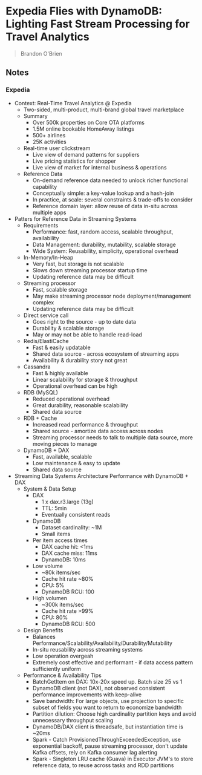 # Expedia Flies with DynamoDB: Lighting Fast Stream Processing for Travel Analytics
> Brandon O'Brien  

## Notes

### Expedia

* Context: Real-Time Travel Analytics @ Expedia
    * Two-sided, multi-product, multi-brand global travel marketplace
    * Summary
        * Over 500k properties on Core OTA platforms
        * 1.5M online bookable HomeAway listings
        * 500+ airlines
        * 25K activities
    * Real-time user clickstream
        * Live view of demand patterns for suppliers
        * Live pricing statistics for shopper
        * Live view of market for internal business & operations
    * Reference Data
        * On-demand reference data needed to unlock richer functional capability
        * Conceptually simple: a key-value lookup and a hash-join
        * In practice, at scale: several constraints & trade-offs to consider
        * Reference domain layer: allow reuse of data in-situ across multiple apps
* Patters for Reference Data in Streaming Systems
    * Requirements
        * Performance: fast, random access, scalable throughput, availability
        * Data Management: durability, mutability, scalable storage
        * Wide System: Reusability, simplicity, operational overhead
    * In-Memory/In-Heap
        * Very fast, but storage is not scalable
        * Slows down streaming processor startup time
        * Updating reference data may be difficult
    * Streaming processor
        * Fast, scalable storage
        * May make streaming processor node deployment/management complex
        * Updating reference data may be difficult
    * Direct service call
        * Goes right to the source - up to date data
        * Durability & scalable storage
        * May or may not be able to handle read-load
    * Redis/ElastiCache
        * Fast & easily updatable
        * Shared data source - across ecosystem of streaming apps
        * Availability & durability story not great
    * Cassandra
        * Fast & highly available
        * Linear scalability for storage & throughput
        * Operational overhead can be high
    * RDB (MySQL)
        * Reduced operational overhead
        * Great durability, reasonable scalability
        * Shared data source
    * RDB + Cache
        * Increased read performance & throughput
        * Shared source - amortize data access across nodes
        * Streaming processor needs to talk to multiple data source, more moving pieces to manage
    * DynamoDB + DAX
        * Fast, available, scalable
        * Low maintenance & easy to update
        * Shared data source
* Streaming Data Systems Architecture Performance with DynamoDB + DAX
    * System & Data Setup
        * DAX
            * 1 x dax.r3.large (13g)
            * TTL: 5min
            * Eventually consistent reads
        * DynamoDB
            * Dataset cardinality: ~1M
            * Small items
        * Per item access times
            * DAX cache hit: <1ms
            * DAX cache miss: 11ms
            * DynamoDB: 10ms
        * Low volume
            * ~80k items/sec
            * Cache hit rate ~80%
            * CPU: 5%
            * DynamoDB RCU: 100
        * High volumen 
            * ~300k items/sec
            * Cache hit rate >99%
            * CPU: 80%
            * DynamoDB RCU: 500
    * Design Benefits
        * Balances Performance/Scalability/Availability/Durability/Mutability
        * In-situ reusability across streaming systems
        * Low operation overgeah
        * Extremely cost effective and performant - if data access pattern sufficiently uniform
    * Performance & Availability Tips
        * BatchGetItem on DAX: 10x-20x speed up. Batch size 25 vs 1
        * DynamoDB client (not DAX), not observed consistent performance improvements with keep-alive
        * Save bandwidth: For large objects, use projection to specific subset of fields you want to return to economize bandwidth
        * Partition dilution: Choose high cardinality partition keys and avoid unnecessary throughput scaling
        * DynamoDB/DAX client is threadsafe, but instantiation time is ~20ms
        * Spark - Catch ProvisionedThroughExceededException, use exponential backoff, pause streaming processor, don't update Kafka offsets, rely on Kafka consumer lag alerting
        * Spark - Singleton LRU cache (Guava) in Executor JVM's to store reference data, to reuse across tasks and RDD partitions
